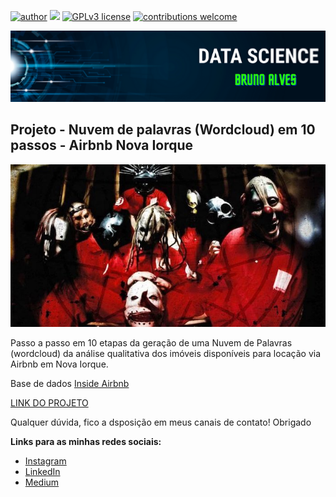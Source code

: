 [![author](https://img.shields.io/badge/author-alves_bruno-red.svg)](https://www.linkedin.com/in/bruno-alves-dos-santos-a7a92a26b/) [![](https://img.shields.io/badge/python-3.7+-blue.svg)](https://www.python.org/downloads/release/python-365/) [![GPLv3 license](https://img.shields.io/badge/License-GPLv3-blue.svg)](http://perso.crans.org/besson/LICENSE.html) [![contributions welcome](https://img.shields.io/badge/contributions-welcome-brightgreen.svg?style=flat)](https://https://github.com/alves-bruno-ds/data-science-BR)

<p align="center">
  <img src="https://raw.githubusercontent.com/alves-bruno-ds/data-science-BR/main/C_DADOS.BR%20POSTS.png" >
</p>


## Projeto - Nuvem de palavras (Wordcloud) em 10 passos - Airbnb Nova Iorque

<p align="center">
<p width="20%">
  <img src="https://raw.githubusercontent.com/alves-bruno-ds/data-science-BR/main/Slipknot%2001.jpg" >
</p>

Passo a passo em 10 etapas da geração de uma Nuvem de Palavras (wordcloud) da análise qualitativa dos imóveis disponíveis para locação via Airbnb em Nova Iorque. 

Base de dados [Inside Airbnb](http://insideairbnb.com/)


[LINK DO PROJETO](https://github.com/alves-bruno-ds/wordcloud_slipknot/blob/main/Nuvem_de_palavras_(Wordcloud)_Slipknot.ipynb)


Qualquer dúvida, fico a dsposição em meus canais de contato!
Obrigado



**Links para as minhas redes sociais:**
* [Instagram](https://instagram.com/cdados.br)
* [LinkedIn](https://www.linkedin.com/in/alves-bruno-ds)
* [Medium](https://medium.com/@cdados.br)

